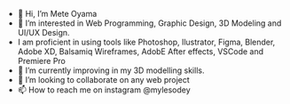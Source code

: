 - 👋 Hi, I’m Mete Oyama
- 👀 I’m interested in Web Programming, Graphic Design, 3D Modeling and UI/UX Design.
- I am proficient in using tools like Photoshop, Ilustrator, Figma, Blender, Adobe XD, Balsamiq Wireframes, AdobE After effects, VSCode and Premiere Pro
- 🌱 I’m currently improving in my 3D modelling skills.
- 💞️ I’m looking to collaborate on any web project
- 📫 How to reach me on instagram @mylesodey

<!---
mylesodey/mylesodey is a ✨ special ✨ repository because its `README.md` (this file) appears on your GitHub profile.
You can click the Preview link to take a look at your changes.
--->
